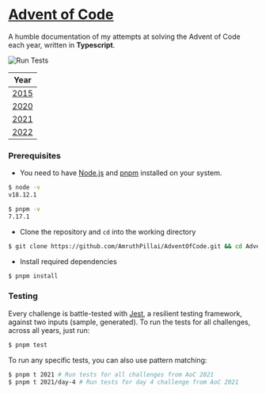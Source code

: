 # [Advent of Code](https://adventofcode.com/)

A humble documentation of my attempts at solving the Advent of Code each year, written in **Typescript**.

![Run Tests](https://github.com/AmruthPillai/AdventOfCode/actions/workflows/run-tests.yml/badge.svg)

| Year                 |
| -------------------- |
| [2015](/events/2015) |
| [2020](/events/2020) |
| [2021](/events/2021) |
| [2022](/events/2022) |

### Prerequisites

- You need to have [Node.js](https://nodejs.org/en/) and [pnpm](https://pnpm.io/) installed on your system.
```sh
$ node -v
v18.12.1

$ pnpm -v
7.17.1
```

- Clone the repository and `cd` into the working directory
```sh
$ git clone https://github.com/AmruthPillai/AdventOfCode.git && cd AdventOfCode
```

- Install required dependencies
```sh
$ pnpm install
```

### Testing

Every challenge is battle-tested with [Jest](https://jestjs.io/), a resilient testing framework, against two inputs (sample, generated). To run the tests for all challenges, across all years, just run:
```sh
$ pnpm test
```

To run any specific tests, you can also use pattern matching:
```sh
$ pnpm t 2021 # Run tests for all challenges from AoC 2021
$ pnpm t 2021/day-4 # Run tests for day 4 challenge from AoC 2021
```
